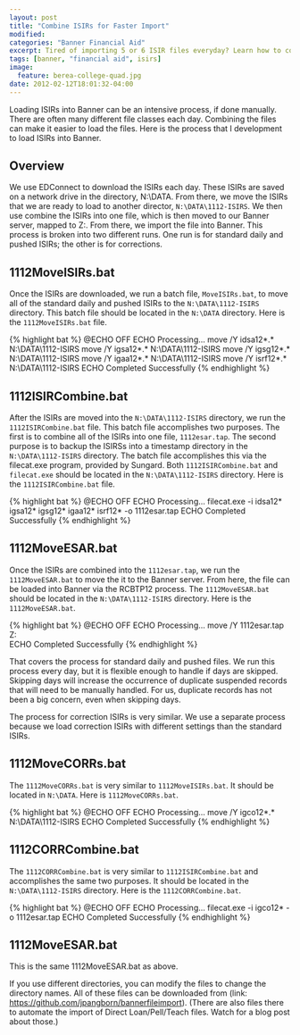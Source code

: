 ```yaml
---
layout: post
title: "Combine ISIRs for Faster Import"
modified:
categories: "Banner Financial Aid"
excerpt: Tired of importing 5 or 6 ISIR files everyday? Learn how to combine ISIRs and speed up your import process.
tags: [banner, "financial aid", isirs]
image:
  feature: berea-college-quad.jpg
date: 2012-02-12T18:01:32-04:00
---
```


Loading ISIRs into Banner can be an intensive process, if done manually. There are often many different file classes each day. Combining the files can make it easier to load the files. Here is the process that I development to load ISIRs into Banner.

## Overview

We use EDConnect to download the ISIRs each day. These ISIRs are saved on a network drive in the directory, N:\DATA. From there, we move the ISIRs that we are ready to load to another director, `N:\DATA\1112-ISIRS`. We then use combine the ISIRs into one file, which is then moved to our Banner server, mapped to Z:\. From there, we import the file into Banner. This process is broken into two different runs. One run is for standard daily and pushed ISIRs; the other is for corrections.

## 1112MoveISIRs.bat

Once the ISIRs are downloaded, we run a batch file, `MoveISIRs.bat`, to move all of the standard daily and pushed ISIRs to the `N:\DATA\1112-ISIRS` directory. This batch file should be located in the `N:\DATA` directory. Here is the `1112MoveISIRs.bat` file.

{% highlight bat %}
@ECHO OFF
ECHO Processing...
move /Y idsa12*.* N:\DATA\1112-ISIRS
move /Y igsa12*.* N:\DATA\1112-ISIRS
move /Y igsg12*.* N:\DATA\1112-ISIRS
move /Y igaa12*.* N:\DATA\1112-ISIRS
move /Y isrf12*.* N:\DATA\1112-ISIRS
ECHO Completed Successfully
{% endhighlight %}

## 1112ISIRCombine.bat

After the ISIRs are moved into the `N:\DATA\1112-ISIRS` directory, we run the `1112ISIRCombine.bat` file. This batch file accomplishes two purposes. The first is to combine all of the ISIRs into one file, `1112esar.tap`. The second purpose is to backup the ISIRSs into a timestamp directory in the `N:\DATA\1112-ISIRS` directory. The batch file accomplishes this via the filecat.exe program, provided by Sungard. Both `1112ISIRCombine.bat` and `filecat.exe` should be located in the `N:\DATA\1112-ISIRS` directory. Here is the `1112ISIRCombine.bat` file.

{% highlight bat %}
@ECHO OFF
ECHO Processing...
filecat.exe -i idsa12* igsa12* igsg12* igaa12* isrf12* -o 1112esar.tap
ECHO Completed Successfully
{% endhighlight %}

## 1112MoveESAR.bat

Once the ISIRs are combined into the `1112esar.tap`, we run the `1112MoveESAR.bat` to move the it to the Banner server. From here, the file can be loaded into Banner via the RCBTP12 process. The `1112MoveESAR.bat` should be located in the `N:\DATA\1112-ISIRS` directory. Here is the `1112MoveESAR.bat`.

{% highlight bat %}
@ECHO OFF
ECHO Processing...
move /Y 1112esar.tap Z:\
ECHO Completed Successfully
{% endhighlight %}

That covers the process for standard daily and pushed files. We run this process every day, but it is flexible enough to handle if days are skipped. Skipping days will increase the occurrence of duplicate suspended records that will need to be manually handled. For us, duplicate records has not been a big concern, even when skipping days.

The process for correction ISIRs is very similar. We use a separate process because we load correction ISIRs with different settings than the standard ISIRs.

## 1112MoveCORRs.bat

The `1112MoveCORRs.bat` is very similar to `1112MoveISIRs.bat`. It should be located in `N:\DATA`. Here is `1112MoveCORRs.bat`.

{% highlight bat %}
@ECHO OFF
ECHO Processing...
move /Y igco12*.* N:\DATA\1112-ISIRS
ECHO Completed Successfully
{% endhighlight %}

## 1112CORRCombine.bat

The `1112CORRCombine.bat` is very similar to `1112ISIRCombine.bat` and accomplishes the same two purposes. It should be located in the `N:\DATA\1112-ISIRS` directory. Here is the `1112CORRCombine.bat`.

{% highlight bat %}
@ECHO OFF
ECHO Processing...
filecat.exe -i igco12* -o 1112esar.tap
ECHO Completed Successfully
{% endhighlight %}

## 1112MoveESAR.bat

This is the same 1112MoveESAR.bat as above.

If you use different directories, you can modify the files to change the directory names. All of these files can be downloaded from (link: https://github.com/jpangborn/bannerfileimport). (There are also files there to automate the import of Direct Loan/Pell/Teach files. Watch for a blog post about those.)